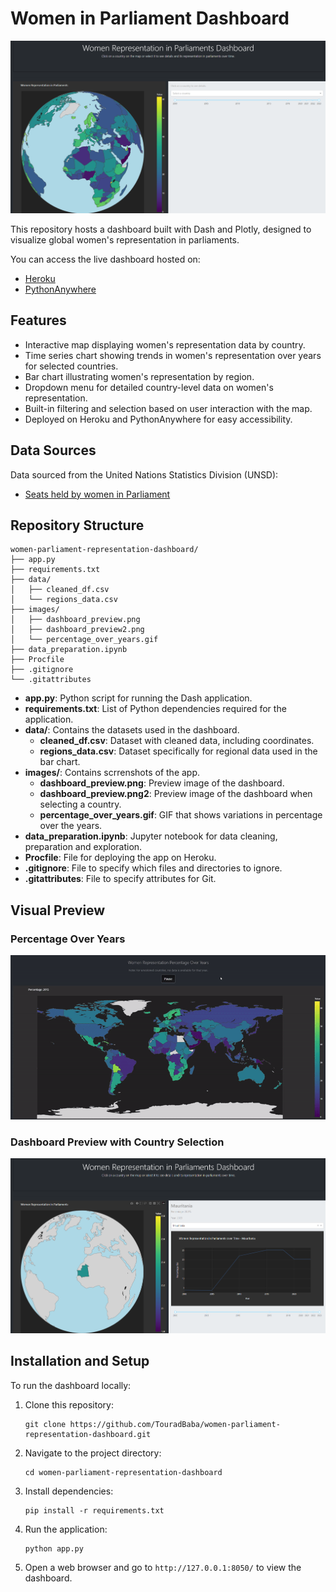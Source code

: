 # Women in Parliament Dashboard

![Dashboard Preview](images/dashboard_preview.png)

This repository hosts a dashboard built with Dash and Plotly, designed to visualize global women's representation in parliaments.

You can access the live dashboard hosted on:
- [Heroku](https://dash-app2-a77ab9dd53b7.herokuapp.com/)
- [PythonAnywhere](https://touradb.pythonanywhere.com/)

## Features

- Interactive map displaying women's representation data by country.
- Time series chart showing trends in women's representation over years for selected countries.
- Bar chart illustrating women's representation by region.
- Dropdown menu for detailed country-level data on women's representation.
- Built-in filtering and selection based on user interaction with the map.
- Deployed on Heroku and PythonAnywhere for easy accessibility.

## Data Sources

Data sourced from the United Nations Statistics Division (UNSD):
- [Seats held by women in Parliament](https://data.un.org/_Docs/SYB/CSV/SYB66_317_202310_Seats%20held%20by%20women%20in%20Parliament.csv)

## Repository Structure

```
women-parliament-representation-dashboard/
├── app.py
├── requirements.txt
├── data/
│   ├── cleaned_df.csv
│   └── regions_data.csv
├── images/
│   ├── dashboard_preview.png
│   ├── dashboard_preview2.png
│   └── percentage_over_years.gif
├── data_preparation.ipynb
├── Procfile
├── .gitignore
└── .gitattributes
```
- **app.py**: Python script for running the Dash application.
- **requirements.txt**: List of Python dependencies required for the application.
- **data/**: Contains the datasets used in the dashboard.
  - **cleaned_df.csv**: Dataset with cleaned data, including coordinates.
  - **regions_data.csv**: Dataset specifically for regional data used in the bar chart.
- **images/**: Contains scrrenshots of the app.
  - **dashboard_preview.png**: Preview image of the dashboard.
  - **dashboard_preview.png2**: Preview image of the dashboard when selecting a country.
  - **percentage_over_years.gif**: GIF that shows variations in percentage over the years.
- **data_preparation.ipynb**: Jupyter notebook for data cleaning, preparation and exploration.
- **Procfile**: File for deploying the app on Heroku.
- **.gitignore**: File to specify which files and directories to ignore.
- **.gitattributes**: File to specify attributes for Git.

## Visual Preview

### Percentage Over Years
![Dashboard Preview](images/percentage_over_years.gif)

### Dashboard Preview with Country Selection
![Dashboard Preview](images/dashboard_preview2.png)

## Installation and Setup

To run the dashboard locally:

1. Clone this repository:
   ```
   git clone https://github.com/TouradBaba/women-parliament-representation-dashboard.git
   ```

2. Navigate to the project directory:
   ```
   cd women-parliament-representation-dashboard
   ```

3. Install dependencies:
   ```
   pip install -r requirements.txt
   ```

4. Run the application:
   ```
   python app.py
   ```

5. Open a web browser and go to `http://127.0.0.1:8050/` to view the dashboard.
